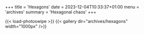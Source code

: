 +++
title = 'Hexagons'
date = 2023-12-04T10:33:37+01:00
menu = 'archives'
summary = 'Hexagonal chaos'
+++

{{< load-photoswipe >}}
{{< gallery dir="archives/hexagons" width="1000px" />}}
